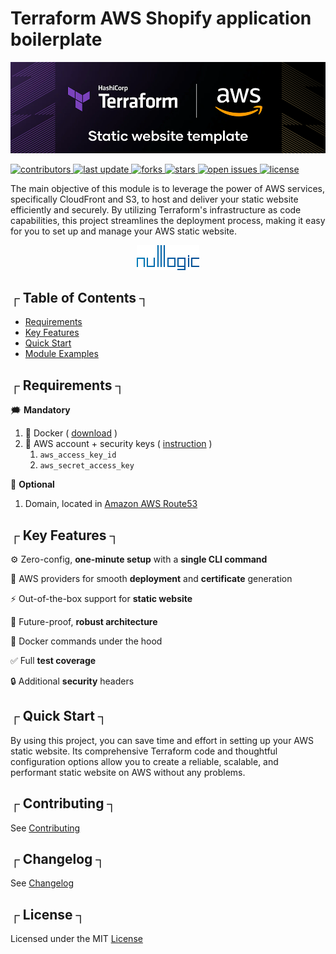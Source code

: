 # Terraform AWS Shopify application boilerplate

<p>
   <a href="#">
       <img alt="Logo" src="https://github.com/nulllogic/terraform-aws-website-static-cloudfront-s3/raw/master/.imgs/header.png" />
   </a>
</p>

<!-- Badges -->
<p>
  <a href="https://github.com/nulllogic/terraform-aws-website-static-cloudfront-s3/graphs/contributors">
    <img src="https://img.shields.io/github/contributors/nulllogic/terraform-aws-website-static-cloudfront-s3" alt="contributors" />
  </a>
  <a href="">
    <img src="https://img.shields.io/github/last-commit/nulllogic/terraform-aws-website-static-cloudfront-s3" alt="last update" />
  </a>
  <a href="https://github.com/nulllogic/terraform-aws-website-static-cloudfront-s3/network/members">
    <img src="https://img.shields.io/github/forks/nulllogic/terraform-aws-website-static-cloudfront-s3" alt="forks" />
  </a>
  <a href="https://github.com/nulllogic/terraform-aws-website-static-cloudfront-s3/stargazers">
    <img src="https://img.shields.io/github/stars/nulllogic/terraform-aws-website-static-cloudfront-s3" alt="stars" />
  </a>
  <a href="https://github.com/nulllogic/terraform-aws-website-static-cloudfront-s3/issues/">
    <img src="https://img.shields.io/github/issues/nulllogic/terraform-aws-website-static-cloudfront-s3" alt="open issues" />
  </a>
  <a href="https://github.com/nulllogic/terraform-aws-website-static-cloudfront-s3/blob/master/LICENSE">
    <img src="https://img.shields.io/github/license/nulllogic/terraform-aws-website-static-cloudfront-s3" alt="license" />
  </a>
</p>

<p align="left">The main objective of this module is to leverage the power of AWS services, specifically CloudFront and S3, to host and deliver your static website efficiently and securely. By utilizing Terraform's infrastructure as code capabilities, this project streamlines the deployment process, making it easy for you to set up and manage your AWS static website.</p>

<p align="center">
  <a href="https://nulllogic.net/">
    <picture>
      <source media="(prefers-color-scheme: dark)" srcset="https://github.com/nulllogic/terraform-aws-website-static-cloudfront-s3/raw/master/.imgs/logo.png">
      <img alt="NullLogic" src="https://github.com/nulllogic/terraform-aws-website-static-cloudfront-s3/raw/master/.imgs/logo.png">
    </picture>
  </a>
</p>

## ┌ Table of Contents ┐

- [Requirements](#-requirements-)
- [Key Features](#-key-features-)
- [Quick Start](#-quick-start-)
- [Module Examples](#-module-examples-)

<!-- Requirements -->
<a name="-requirements-" />

## ┌ Requirements ┐

<p>🗯️ <strong>Mandatory</strong></p>

1. 🐳 Docker ( [download](https://docs.docker.com/get-docker/) )
2. 🤖 AWS account + security keys ( [instruction](https://aws.amazon.com/blogs/security/wheres-my-secret-access-key/) )
   1. `aws_access_key_id`
   2. `aws_secret_access_key`

<p>💭️ <strong>Optional</strong></p>

1. Domain, located in [Amazon AWS Route53](https://aws.amazon.com/route53/)

<!-- Key Features -->
<a name="-key-features-" />

## ┌ Key Features ┐

⚙️ Zero-config, **one-minute setup** with a **single CLI command**

🔐 AWS providers for smooth **deployment** and **certificate** generation

⚡ Out-of-the-box support for **static website**

💪 Future-proof, **robust architecture**

🐳 Docker commands under the hood

✅ Full **test coverage**

🔒 Additional **security** headers

<!-- Quick Start -->
<a name="-quick-start-" />

## ┌ Quick Start ┐

By using this project, you can save time and effort in setting up your AWS static website. Its comprehensive Terraform code and thoughtful configuration options allow you to create a reliable, scalable, and performant static website on AWS without any problems.

## ┌ Contributing ┐

See [Contributing](https://github.com/nulllogic/terraform-aws-website-static-cloudfront-s3/tree/master/CONTRIBUTING.md)

## ┌ Changelog ┐

See [Changelog](https://github.com/nulllogic/terraform-aws-website-static-cloudfront-s3/tree/master/CHANGELOG.md)

## ┌ License ┐

Licensed under the MIT [License](https://github.com/nulllogic/terraform-aws-website-static-cloudfront-s3/tree/master/LICENSE.md)
